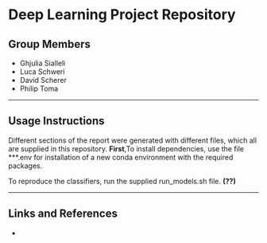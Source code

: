 # Deep Learning Project Repository

## Group Members
- Ghjulia Sialleli
- Luca Schweri
- David Scherer
- Philip Toma

---
## Usage Instructions

Different sections of the report were generated with different files, which all are supplied in this repository.
__First__,To install dependencies, use the file ***.env for installation of a new conda environment with the required
packages.

To reproduce the classifiers, run the supplied run_models.sh file. __(??)__

---
## Links and References

- 
